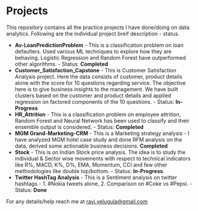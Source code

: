# Projects
This repository contains all the practice projects I have done/doing on data analytics. Following are the individual project breif description - status.
* <b>Av-LoanPredictionProblem</b> - This is a classification problem on loan defaulters. Used various ML techniques to explore how they are behaving. Logistic Regression and Random Forest have outperformed other algorithms. - Status: <b>Completed</b>
* <b>Customer_Satisfaction_Capstone</b> - This is Customer Satisfaction Analysis project. Here the data consists of customer, product details alone with the score for 10 questions regarding service. The objective here is to give business insights to the management. We have built clusters based on the customer and product details and applied regression on factored components of the 10 questions. - Status: <b>In-Progress</b>
* <b>HR_Attrition</b> - This is a classification problem on employee attrition, Random Forest and Neural Network has been used to classify and their ensemble output is considered. - Status: <b>Completed</b>
* <b>MGM Grand-Marketing-CRM</b> - This is a Marketing strategy analysis - I have analyzed MGM hotel case study and done RFM analysis on the data, derived some actionable business decisions. <b>Completed</b>
* <b>Stock</b> - This is on Indian Stock price analysis. The idea is to study the individual & Sector wise movements with respect to technical indicators like R%, MACD, K%, D%, EMA, Momentum, CCI and few other methodologies like double top/bottom. - Status: <b>In-Progress</b>.
* <b>Twitter HashTag Analysis</b> - This is a Sentiment analysis on twitter hashtags - 1. #Nokia tweets alone, 2. Comparison on #Coke vs #Pepsi. - Status: <b>Done</b>

For any details/help reach me at ravi.yelugula@gmail.com

